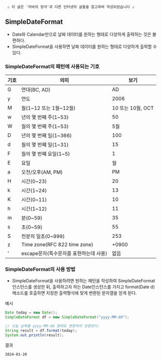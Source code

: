 ` ⚠ 이 글은 '자바의 정석'과 다른 인터넷의 글들을 참고하여 작성되었습니다 ⚠`
## SimpleDateFormat
* Date와 Calendar만으로 날짜 데이터를 원하는 형태로 다양하게 출력하는 것은 불편하다.
* SimpleDateFormat을 사용하면 날짜 데이터를 원하는 형태로 다양하게 출력할 수 있다.

### SimpleDateFormat의 패턴에 사용되는 기호
기호|의미|보기
-|-|-
G|연대(BC, AD)|AD
y|연도|2006
M|월(1~12 또는 1월~12월)|10 또는 10월, OCT
w|년의 몇 번째 주(1~53)|50
W|월의 몇 번째 주(1~53)|5월
D|년의 몇 번째 일(1~366)|100
d|월의 몇 번쨰 일(1~31)|15
F|월의 몇 번쨰 요일(1~5)|1
E|요일|월
a|오전/오후(AM, PM)|PM
H|시간(0~23)|20
k|시간(1~24)|13
K|시간(0~11)|10
h|시간(1~12)|11
m|분(0~59)|35
s|초(0~59)|55
S|천분의 일초(0~999)|253
z|Time zone(RFC 822 time zone)|+0900
'|escape문자(특수문자를 표현하는데 사용)|없음

### SimpleDateFormat의 사용 방법
* SimpleDateFormat을 사용하려면 원하는 패턴을 작성하여 SimpleDateFormat인스턴스를 생성한 뒤, 출력하고자 하는 Date인스턴스를 가지고 format(Date d)메소드를 호출하면 지정한 출력형식에 맞게 변환된 문자열을 얻게 된다.
 
예시
```java
Date today = new Date();
SimpleDateFormat df = new SimpleDateFormat("yyyy-MM-dd");

// 오늘 날짜를 yyyy-MM-dd 형태로 변환하여 반환한다.
String result = df.format(today);
System.out.println(result);
```
결과
```
2024-01-20
```
